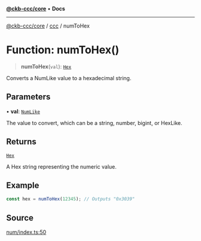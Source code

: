 [**@ckb-ccc/core**](README.md) • **Docs**

***

[@ckb-ccc/core](README.md) / [ccc](Namespace.ccc.md) / numToHex

# Function: numToHex()

> **numToHex**(`val`): [`Hex`](ccc.Type.Hex.md)

Converts a NumLike value to a hexadecimal string.

## Parameters

• **val**: [`NumLike`](ccc.Type.NumLike.md)

The value to convert, which can be a string, number, bigint, or HexLike.

## Returns

[`Hex`](ccc.Type.Hex.md)

A Hex string representing the numeric value.

## Example

```typescript
const hex = numToHex(12345); // Outputs "0x3039"
```

## Source

[num/index.ts:50](https://github.com/SpectreMercury/ccc/blob/1b34760fdeb60ebebc0a7e641c12ef11dff1e7d0/packages/core/src/num/index.ts#L50)
